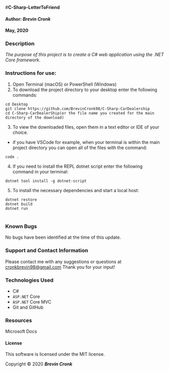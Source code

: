 #**C-Sharp-LetterToFriend**


#### Author: **_Brevin Cronk_**
#### May, 2020



### Description

_The purpose of this project is to create a C# web application using the .NET Core framework._

### Instructions for use:

1. Open Terminal (macOS) or PowerShell (Windows)
2. To download the project directory to your desktop enter the following commands:
```
cd Desktop
git clone https://github.com/BrevinCronk98/C-Sharp-CarDealership
cd C-Sharp-CarDealerShip(or the file name you created for the main directory of the download)
```
3. To view the downloaded files, open them in a text editor or IDE of your choice.
* if you have VSCode for example, when your terminal is within the main project directory you can open all of the files with the command:
```
code .
```
4. If you need to install the REPL dotnet script enter the following command in your terminal: 
```
dotnet tool install -g dotnet-script
```
5. To install the necessary dependencies and start a local host:
```
dotnet restore
dotnet build
dotnet run
```

#
### Known Bugs

No bugs have been identified at the time of this update.

### Support and Contact Information

Please contact me with any suggestions or questions at cronkbrevin98@gmail.com Thank you for your input!  

### Technologies Used

* C#
* `ASP.NET` Core
* `ASP.NET` Core MVC
* Git and GitHub


<!-- &#9745; -->

### Resources
Microsoft Docs


#### License

This software is licensed under the MIT license.

Copyright © 2020 **_Brevin Cronk_**
